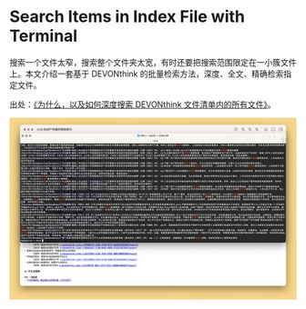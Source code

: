 # Search Items in Index File with Terminal

搜索一个文件太窄，搜索整个文件夹太宽，有时还要把搜索范围限定在一小簇文件上。本文介绍一套基于 DEVONthink 的批量检索方法，深度、全文、精确检索指定文件。

出处：[《为什么，以及如何深度搜索 DEVONthink 文件清单内的所有文件》](https://utgd.net/article/20537)。

![title](img.jpeg)